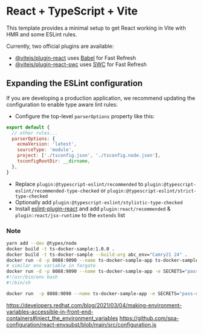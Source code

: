 # React + TypeScript + Vite

This template provides a minimal setup to get React working in Vite with HMR and some ESLint rules.

Currently, two official plugins are available:

- [@vitejs/plugin-react](https://github.com/vitejs/vite-plugin-react/blob/main/packages/plugin-react/README.md) uses [Babel](https://babeljs.io/) for Fast Refresh
- [@vitejs/plugin-react-swc](https://github.com/vitejs/vite-plugin-react-swc) uses [SWC](https://swc.rs/) for Fast Refresh

## Expanding the ESLint configuration

If you are developing a production application, we recommend updating the configuration to enable type aware lint rules:

- Configure the top-level `parserOptions` property like this:

```js
export default {
  // other rules...
  parserOptions: {
    ecmaVersion: 'latest',
    sourceType: 'module',
    project: ['./tsconfig.json', './tsconfig.node.json'],
    tsconfigRootDir: __dirname,
  },
}
```

- Replace `plugin:@typescript-eslint/recommended` to `plugin:@typescript-eslint/recommended-type-checked` or `plugin:@typescript-eslint/strict-type-checked`
- Optionally add `plugin:@typescript-eslint/stylistic-type-checked`
- Install [eslint-plugin-react](https://github.com/jsx-eslint/eslint-plugin-react) and add `plugin:react/recommended` & `plugin:react/jsx-runtime` to the `extends` list


### Note

```sh
yarn add --dev @types/node
docker build -t ts-docker-sample:1.0.0 .
docker build -t ts-docker-sample --build-arg abc_env="Camry21 24" .
docker run -d -p 8088:9090 --name ts-docker-sample-app ts-docker-sample
# similar env variable in fargate
docker run -d -p 8088:9090 --name ts-docker-sample-app -e SECRETS="pass-docker-run" -e VITE_SECRETS=override ts-docker-sample
#!/usr/bin/env bash
#!/bin/sh

docker run  -p 8088:9090 --name ts-docker-sample-app -e SECRETS="pass-docker-run" -e VITE_SECRETS=override -e OPS_PASSWORD="Hoang Thao" -e OPS_API_URL=http://localhost:8080 ts-docker-sample
```




https://developers.redhat.com/blog/2021/03/04/making-environment-variables-accessible-in-front-end-containers#inject_the_environment_variables
https://github.com/spa-configuration/react-envsubst/blob/main/src/configuration.js